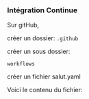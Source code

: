 ### Intégration Continue



Sur gitHub, 

créer un dossier:
`.github`

créer un sous dossier:

`workflows`

créer un fichier salut.yaml

Voici le contenu du fichier:

```bash
```



